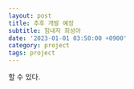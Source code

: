 ```yaml
---
layout: post
title: 추후 개발 예정
subtitle: 힘내자 희성아
date: '2023-01-01 03:50:00 +0900'
category: project
tags: project
---
```


할 수 있다.